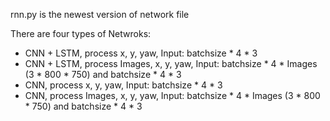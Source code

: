rnn.py is the newest version of network file

There are four types of Netwroks:

- CNN + LSTM, process x, y, yaw, Input: batchsize * 4 * 3
- CNN + LSTM, process Images, x, y, yaw, Input: batchsize * 4 * Images (3 * 800 * 750) and batchsize * 4 * 3
- CNN, process x, y, yaw, Input: batchsize * 4 * 3
- CNN, process Images, x, y, yaw, Input: batchsize * 4 * Images (3 * 800 * 750) and batchsize * 4 * 3
